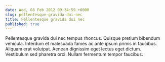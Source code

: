```yaml
---
date: Wed, 08 Feb 2012 09:34:59 +0000
slug: pellentesque-gravida-dui-nec
title: Pellentesque gravida dui nec
published: true
---
```

Pellentesque gravida dui nec tempus rhoncus. Quisque pretium bibendum vehicula. Interdum et malesuada fames ac ante ipsum primis in faucibus. Aliquam erat volutpat. Aenean dignissim eget lectus eget dictum. Vestibulum sed pharetra orci. Nullam fermentum tempor faucibus.

